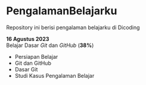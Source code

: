 # PengalamanBelajarku
Repository ini berisi pengalaman belajarku di Dicoding

**16 Agustus 2023**  
Belajar Dasar *Git* dan *GitHub* (__38%__)
  * Persiapan Belajar
  * Git dan GitHub
  * Dasar Git
  * Studi Kasus Pengalaman Belajar
